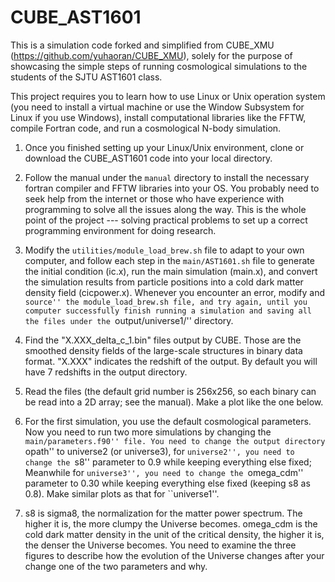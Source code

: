# CUBE_AST1601


This is a simulation code forked and simplified from CUBE_XMU
(https://github.com/yuhaoran/CUBE_XMU), solely for the purpose of
showcasing the simple steps of running cosmological simulations to the
students of the SJTU AST1601 class.


This project requires you to learn how to use Linux or Unix operation
system (you need to install a virtual machine or use the Window Subsystem
for Linux if you use Windows), install computational libraries like the
FFTW, compile Fortran code, and run a cosmological N-body simulation.

1. Once you finished setting up your Linux/Unix environment, clone or
   download the CUBE_AST1601 code into your local directory.

2. Follow the manual under the ``manual`` directory to install the necessary
   fortran compiler and FFTW libraries into your OS. You probably need to seek
   help from the internet or those who have experience with programming to solve
   all the issues along the way. This is the whole point of the project ---
   solving practical problems to set up a correct programming environment for
   doing research.

3. Modify the ``utilities/module_load_brew.sh`` file to adapt to your own
   computer, and follow each step in the ``main/AST1601.sh`` file to generate
   the initial condition (ic.x), run the main simulation (main.x), and convert
   the simulation results from particle positions into a cold dark matter
   density field (cicpower.x). Whenever you encounter an error, modify and
   ``source'' the module_load_brew.sh file, and try again, until you computer
   successfully finish running a simulation and saving all the files under the
   ``output/universe1/'' directory.

4. Find the "X.XXX_delta_c_1.bin" files output by CUBE. Those are the
   smoothed density fields of the large-scale structures in binary data
   format. "X.XXX" indicates the redshift of the output. By default you
   will have 7 redshifts in the output directory.

5. Read the files (the default grid number is 256x256, so each binary can
    be read into a 2D array; see the manual). Make a plot like the one below.

6. For the first simulation, you use the default cosmological parameters. Now
   you need to run two more simulations by changing the ``main/parameters.f90''
   file. You need to change the output directory ``opath'' to universe2 (or universe3), 
   for ``universe2'', you need to change the ``s8'' parameter to 0.9 while
   keeping everything else fixed; Meanwhile for ``universe3'', you need to
   change the ``omega_cdm'' parameter to 0.30 while keeping everything else
   fixed (keeping s8 as 0.8). Make similar plots as that for ``universe1''.

7. s8 is sigma8, the normalization for the matter power spectrum. The higher it
   is, the more clumpy the Universe becomes. omega_cdm is the cold dark matter
   density in the unit of the critical density, the higher it is, the denser the
   Universe becomes. You need to examine the three figures to describe how the
   evolution of the Universe changes after your change one of the two parameters
   and why.



